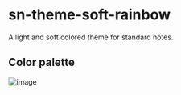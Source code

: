 # sn-theme-soft-rainbow
A light and soft colored theme for standard notes.

## Color palette
![image](https://user-images.githubusercontent.com/42539974/141026857-842f1dd4-71f9-4ab9-ab24-b90e2ea8dbe1.png)

